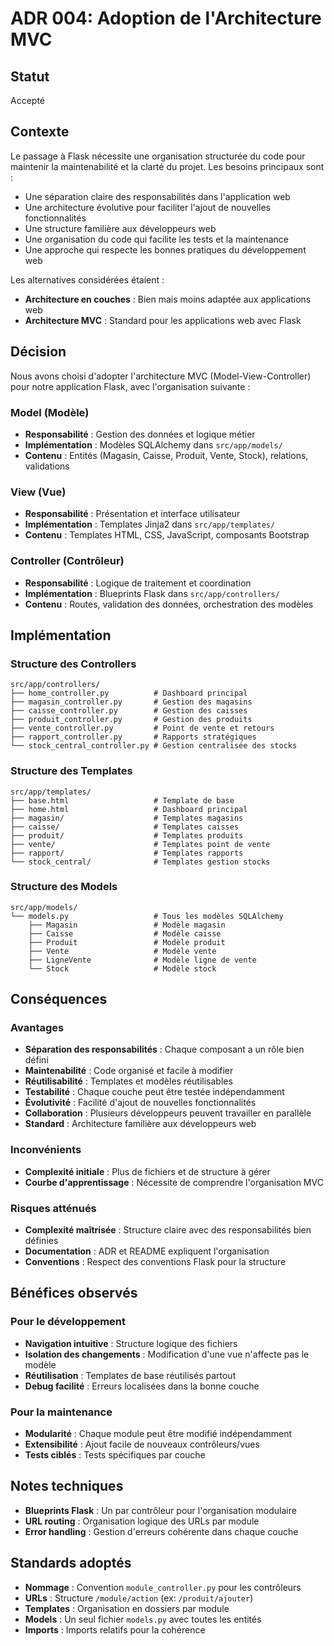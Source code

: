 # ADR 004: Adoption de l'Architecture MVC

## Statut

Accepté

## Contexte

Le passage à Flask nécessite une organisation structurée du code pour maintenir la maintenabilité et la clarté du projet. Les besoins principaux sont :
- Une séparation claire des responsabilités dans l'application web
- Une architecture évolutive pour faciliter l'ajout de nouvelles fonctionnalités
- Une structure familière aux développeurs web
- Une organisation du code qui facilite les tests et la maintenance
- Une approche qui respecte les bonnes pratiques du développement web

Les alternatives considérées étaient :
- **Architecture en couches** : Bien mais moins adaptée aux applications web
- **Architecture MVC** : Standard pour les applications web avec Flask

## Décision

Nous avons choisi d'adopter l'architecture MVC (Model-View-Controller) pour notre application Flask, avec l'organisation suivante :

### Model (Modèle)
- **Responsabilité** : Gestion des données et logique métier
- **Implémentation** : Modèles SQLAlchemy dans `src/app/models/`
- **Contenu** : Entités (Magasin, Caisse, Produit, Vente, Stock), relations, validations

### View (Vue)
- **Responsabilité** : Présentation et interface utilisateur
- **Implémentation** : Templates Jinja2 dans `src/app/templates/`
- **Contenu** : Templates HTML, CSS, JavaScript, composants Bootstrap

### Controller (Contrôleur)
- **Responsabilité** : Logique de traitement et coordination
- **Implémentation** : Blueprints Flask dans `src/app/controllers/`
- **Contenu** : Routes, validation des données, orchestration des modèles

## Implémentation

### Structure des Controllers
```
src/app/controllers/
├── home_controller.py          # Dashboard principal
├── magasin_controller.py       # Gestion des magasins
├── caisse_controller.py        # Gestion des caisses
├── produit_controller.py       # Gestion des produits
├── vente_controller.py         # Point de vente et retours
├── rapport_controller.py       # Rapports stratégiques
└── stock_central_controller.py # Gestion centralisée des stocks
```

### Structure des Templates
```
src/app/templates/
├── base.html                   # Template de base
├── home.html                   # Dashboard principal
├── magasin/                    # Templates magasins
├── caisse/                     # Templates caisses
├── produit/                    # Templates produits
├── vente/                      # Templates point de vente
├── rapport/                    # Templates rapports
└── stock_central/              # Templates gestion stocks
```

### Structure des Models
```
src/app/models/
└── models.py                   # Tous les modèles SQLAlchemy
    ├── Magasin                 # Modèle magasin
    ├── Caisse                  # Modèle caisse
    ├── Produit                 # Modèle produit
    ├── Vente                   # Modèle vente
    ├── LigneVente              # Modèle ligne de vente
    └── Stock                   # Modèle stock
```

## Conséquences

### Avantages
- **Séparation des responsabilités** : Chaque composant a un rôle bien défini
- **Maintenabilité** : Code organisé et facile à modifier
- **Réutilisabilité** : Templates et modèles réutilisables
- **Testabilité** : Chaque couche peut être testée indépendamment
- **Évolutivité** : Facilité d'ajout de nouvelles fonctionnalités
- **Collaboration** : Plusieurs développeurs peuvent travailler en parallèle
- **Standard** : Architecture familière aux développeurs web

### Inconvénients
- **Complexité initiale** : Plus de fichiers et de structure à gérer
- **Courbe d'apprentissage** : Nécessite de comprendre l'organisation MVC

### Risques atténués
- **Complexité maîtrisée** : Structure claire avec des responsabilités bien définies
- **Documentation** : ADR et README expliquent l'organisation
- **Conventions** : Respect des conventions Flask pour la structure

## Bénéfices observés

### Pour le développement
- **Navigation intuitive** : Structure logique des fichiers
- **Isolation des changements** : Modification d'une vue n'affecte pas le modèle
- **Réutilisation** : Templates de base réutilisés partout
- **Debug facilité** : Erreurs localisées dans la bonne couche

### Pour la maintenance
- **Modularité** : Chaque module peut être modifié indépendamment
- **Extensibilité** : Ajout facile de nouveaux contrôleurs/vues
- **Tests ciblés** : Tests spécifiques par couche

## Notes techniques
- **Blueprints Flask** : Un par contrôleur pour l'organisation modulaire
- **URL routing** : Organisation logique des URLs par module
- **Error handling** : Gestion d'erreurs cohérente dans chaque couche

## Standards adoptés
- **Nommage** : Convention `module_controller.py` pour les contrôleurs
- **URLs** : Structure `/module/action` (ex: `/produit/ajouter`)
- **Templates** : Organisation en dossiers par module
- **Models** : Un seul fichier `models.py` avec toutes les entités
- **Imports** : Imports relatifs pour la cohérence 